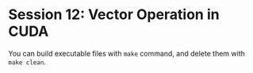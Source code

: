 # Session 12: Vector Operation in CUDA

You can build executable files with `make` command, and delete them with `make clean`.
